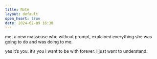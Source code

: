 ```yaml
---
title: Note
layout: default
open_heart: true
date: 2024-02-09 16:30
---
```


met a new masseuse who without prompt, explained everything she was going to do and was doing to me.

yes it’s you. it’s you I want to be with forever. I just want to understand.
